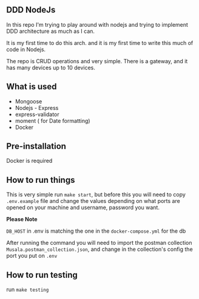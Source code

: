 ## DDD NodeJs

In this repo I'm trying to play around with nodejs and trying to implement
DDD architecture as much as I can.

It is my first time to do this arch. and it is my first time to write this much of code in Nodejs.

The repo is CRUD operations and very simple. There is a gateway, and it
has many devices up to 10 devices.

## What is used

- Mongoose
- Nodejs - Express
- express-validator
- moment ( for Date formatting)
- Docker


## Pre-installation
Docker is required

## How to run things

This is very simple run `make start`, but before this you will
need to copy `.env.example` file and change the values depending on 
what ports are opened on your machine and username, password you want.

<b>  Please Note  </b>

`DB_HOST` in .env is matching the one in the `docker-compose.yml` for the db


After running the command you will need to import the postman collection `Musala.postman_collection.json`,
and change in the collection's config the port you put on `.env`


## How to run testing

run `make testing`